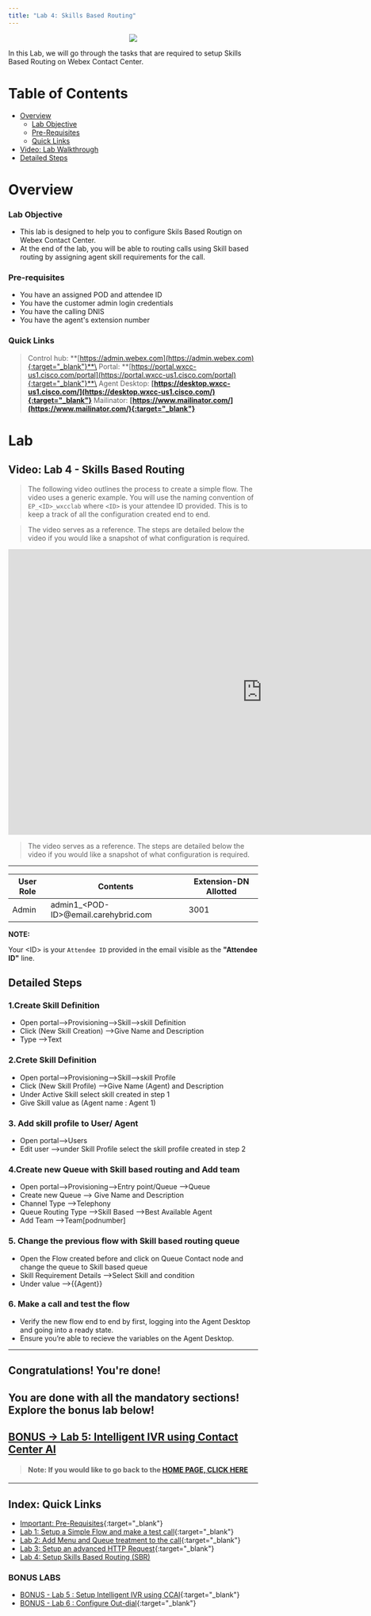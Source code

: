 ```yaml
---
title: "Lab 4: Skills Based Routing"
---
```

<p align="center">
  <img src="https://ayankovs-ccp-s3.s3.eu-west-3.amazonaws.com/CiscoLiveLogo.jpg">
</p>
In this Lab, we will go through the tasks that are required to setup Skills Based Routing on Webex Contact Center.

# Table of Contents

- [Overview](#overview) 
  * [Lab Objective](#lab-objective)
  * [Pre-Requisites](#pre-requisites)
  * [Quick Links](#quick-links)
- [Video: Lab Walkthrough](#video-setting-up-a-simple-flow)
- [Detailed Steps](#detailed-steps)

# Overview

### Lab Objective

- This lab is designed to help you to configure Skils Based Routign on Webex Contact Center. 
- At the end of the lab, you will be able to routing calls using Skill based routing by assigning agent skill requirements for the call.

### Pre-requisites

- You have an assigned POD and attendee ID
- You have the customer admin login credentials
- You have the calling DNIS
- You have the agent's extension number

### Quick Links

> Control hub: **[https://admin.webex.com](https://admin.webex.com){:target="_blank"}**\
> Portal: **[https://portal.wxcc-us1.cisco.com/portal](https://portal.wxcc-us1.cisco.com/portal){:target="_blank"}**\
> Agent Desktop: **[https://desktop.wxcc-us1.cisco.com/](https://desktop.wxcc-us1.cisco.com/){:target="_blank"}**
> Mailinator: **[https://www.mailinator.com/](https://www.mailinator.com/){:target="_blank"}**

# Lab

## Video: Lab 4 - Skills Based Routing

> The following video outlines the process to create a simple flow. The video uses a generic example. You will use the naming convention of `EP_<ID>_wxcclab` where `<ID>` is your attendee ID provided. This is to keep a track of all the configuration created end to end.

> The video serves as a reference. The steps are detailed below the video if you would like a snapshot of what configuration is required.

<iframe width="1024" height="576" src="https://www.youtube-nocookie.com/embed/6YoNyFGpAUQ?rel=0" title="WxCC Lab 4 : Skills Based Routing" frameborder="0" allow="accelerometer; autoplay; clipboard-write; encrypted-media; gyroscope; picture-in-picture" allowfullscreen></iframe>

> The video serves as a reference. The steps are detailed below the video if you would like a snapshot of what configuration is required.
---

| **User Role** | **Contents**      | **Extension-DN Allotted**                   |
| ----------- | ----------------- | -------------------------------- |
| Admin        | admin1_\<POD-ID\>@email.carehybrid.com   | 3001 |

**NOTE:**

Your \<ID\> is your `Attendee ID` provided in the email visible as the **"Attendee ID"** line.

## Detailed Steps

### 1.Create Skill Definition

- Open portal-->Provisioning-->Skill-->skill Definition 
- Click (New Skill Creation) -->Give Name and Description 
- Type -->Text

### 2.Crete Skill Definition

- Open portal-->Provisioning-->Skill-->skill Profile
- Click (New Skill Profile) -->Give Name (Agent) and Description
- Under Active Skill select skill created in step 1
- Give Skill value as (Agent name : Agent 1)

### 3. Add skill profile to User/ Agent

- Open portal-->Users
- Edit user  -->under Skill Profile select the skill profile created in step 2

### 4.Create new Queue with Skill based routing and Add team 

- Open portal-->Provisioning-->Entry point/Queue -->Queue
- Create new Queue --> Give Name and Description
- Channel Type -->Telephony 
- Queue Routing Type -->Skill Based -->Best Available Agent 
- Add Team -->Team[podnumber]

### 5. Change the previous flow with Skill based routing queue 

- Open the Flow created before and click on Queue Contact node and change the queue to Skill based queue 
- Skill Requirement Details -->Select Skill and condition 
- Under value -->{{Agent}}

### 6. Make a call and test the flow 

- Verify the new flow end to end by first, logging into the Agent Desktop and going into a ready state.
- Ensure you’re able to recieve the variables on the Agent Desktop.

---

## Congratulations! You're done! 
## You are done with all the mandatory sections! Explore the bonus lab below!
## [BONUS -> Lab 5: Intelligent IVR using Contact Center AI](lab5.md)


> #### Note: If you would like to go back to the **[HOME PAGE, CLICK HERE](index.md)**
---

## Index: Quick Links

* [Important: Pre-Requisites](labslive/prereq.md){:target="_blank"}
* [Lab 1: Setup a Simple Flow and make a test call](labslive/lab1.md){:target="_blank"}
* [Lab 2: Add Menu and Queue treatment to the call](labslive/lab2.md){:target="_blank"}
* [Lab 3: Setup an advanced HTTP Request](labslive/lab3.md){:target="_blank"}
* [Lab 4: Setup Skills Based Routing (SBR)](labslive/lab4.md)

### BONUS LABS

* [BONUS - Lab 5 : Setup Intelligent IVR using CCAI](labslive/lab5.md){:target="_blank"}
* [BONUS - Lab 6 : Configure Out-dial](labslive/lab6.md){:target="_blank"}